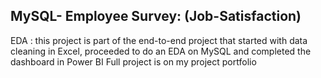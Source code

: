 ## MySQL- Employee Survey: (Job-Satisfaction)

EDA : this project is part of the end-to-end project that started with data cleaning in Excel, proceeded to do an EDA on MySQL and completed the dashboard in Power BI
Full project is on my project portfolio 
